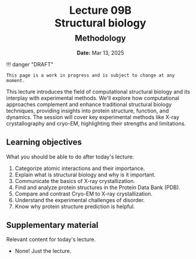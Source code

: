 <h1 style="margin-bottom: 0.4em; text-align: center;">
    <b>Lecture 09B</b><br>
    Structural biology
</h1>
<h2 style="margin-top: 0.0em; text-align: center;">
    Methodology
</h2>
<p style="text-align: center;">
    <b>Date:</b> Mar 13, 2025
</p>

!!! danger "DRAFT"

    This page is a work in progress and is subject to change at any moment.

This lecture introduces the field of computational structural biology and its interplay with experimental methods.
We'll explore how computational approaches complement and enhance traditional structural biology techniques, providing insights into protein structure, function, and dynamics.
The session will cover key experimental methods like X-ray crystallography and cryo-EM, highlighting their strengths and limitations.

## Learning objectives

What you should be able to do after today's lecture:

1.  Categorize atomic interactions and their importance.
2.  Explain what is structural biology and why is it important.
3.  Communicate the basics of X-ray crystallization.
4.  Find and analyze protein structures in the Protein Data Bank (PDB).
5.  Compare and contrast Cryo-EM to X-ray crystallization.
6.  Understand the experimental challenges of disorder.
7.  Know why protein structure prediction is helpful.

## Supplementary material

Relevant content for today's lecture.

-   None! Just the lecture.

<!-- ## Presentation

-   **View:** [slides.com/aalexmmaldonado/biosc1540-l11](https://slides.com/aalexmmaldonado/biosc1540-l11)
-   **Live link:** [slides.com/d/Wv7MTEU/live](https://slides.com/d/Wv7MTEU/live)
-   **Download:** [biosc1540-l11.pdf](/lectures/11/biosc1540-l11.pdf)

<iframe src="https://slides.com/aalexmmaldonado/biosc1540-l11/embed?byline=hidden&share=hidden" width="100%" height="600" title="BIOSC 1540: Lecture 11" scrolling="no" frameborder="0" webkitallowfullscreen mozallowfullscreen allowfullscreen></iframe> -->
